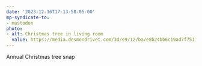```yaml
---
date: '2023-12-16T17:13:58-05:00'
mp-syndicate-to:
- mastodon
photo:
- alt: Christmas tree in living room
  value: https://media.desmondrivet.com/3d/e9/12/ba/e8b24bb6c19ad7f751140bcdd444f1ce0833004f5300295e0deea9e6.jpg
---
```


Annual Christmas tree snap